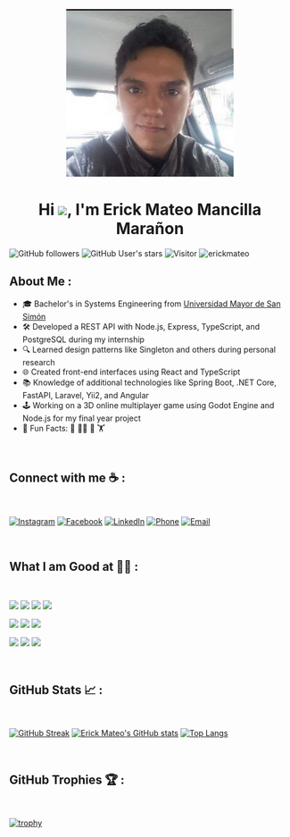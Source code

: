 <div align="center" width="50">
    <img alt="erickmateo.com" src="./mateo.jpg" width="300"/>
</div>
<h1 align="center">Hi <img src="https://media.giphy.com/media/hvRJCLFzcasrR4ia7z/giphy.gif" width="35">, I'm Erick Mateo Mancilla Marañon</h1>

![GitHub followers](https://img.shields.io/github/followers/erickmateo?style=social) ![GitHub User's stars](https://img.shields.io/github/stars/erickmateo?style=social) ![Visitor](https://visitor-badge.laobi.icu/badge?page_id=erickmateo.repoName) <img src="https://komarev.com/ghpvc/?username=erickmateo" alt="erickmateo" />

## About Me :

- 🎓 Bachelor's in Systems Engineering from [Universidad Mayor de San Simón](https://www.umss.edu.bo/)
- 🛠️ Developed a REST API with Node.js, Express, TypeScript, and PostgreSQL during my internship
- 🔍 Learned design patterns like Singleton and others during personal research
- 🌐 Created front-end interfaces using React and TypeScript
- 📚 Knowledge of additional technologies like Spring Boot, .NET Core, FastAPI, Laravel, Yii2, and Angular
- 🕹️ Working on a 3D online multiplayer game using Godot Engine and Node.js for my final year project
- 🌟 Fun Facts: 🍕 🕺🏻 🎥 🏋️

<br>

## Connect with me ☕ :

<br>

[![Instagram](https://img.icons8.com/fluency/48/000000/instagram-new.png)](https://www.instagram.com/mancillamaranon?igsh=Ym85b2dob2liZGl2) [![Facebook](https://img.icons8.com/fluency/48/000000/facebook.png)](https://www.facebook.com/share/HPmCu2Whxm1gcUdu/?mibextid=qi2Omg) [![LinkedIn](https://img.icons8.com/fluency/48/000000/linkedin.png)](https://www.linkedin.com/in/erick-mateo-mancilla-marañon) [![Phone](https://img.icons8.com/fluency/48/000000/phone-disconnected.png)](tel:+59161621982) [![Email](https://img.icons8.com/fluency/48/000000/apple-mail.png)](mailto:matro0646@gmail.com)

<br>

## What I am Good at 🧑‍💻 :

<br>

<img src="https://img.icons8.com/color/48/000000/html-5--v1.png"/> <img src="https://img.icons8.com/color/48/000000/css3.png"/> <img src="https://img.icons8.com/color/48/000000/javascript--v1.png"/> <img src="https://img.icons8.com/office/48/000000/react.png"/> 

<img src="https://img.icons8.com/color/48/000000/nodejs.png"/> <img src="https://img.icons8.com/color/48/000000/typescript.png"/> <img src="https://img.icons8.com/color/48/000000/postgreesql.png"/>

<img src="https://img.icons8.com/color/48/000000/npm.png"/> <img src="https://img.icons8.com/color/48/000000/github.png"/> <img src="https://img.icons8.com/color/48/000000/gitlab.png"/>

<br>

## GitHub Stats 📈 :

<br>

[![GitHub Streak](https://github-readme-streak-stats.herokuapp.com?user=erickmateo&theme=algolia&date_format=M%20j%5B%2C%20Y%5D)](https://git.io/streak-stats) [![Erick Mateo's GitHub stats](https://github-readme-stats.vercel.app/api?username=erickmateo&theme=algolia)](https://github.com/erickmateo/github-readme-stats) [![Top Langs](https://github-readme-stats.vercel.app/api/top-langs/?username=erickmateo&theme=algolia)](https://github.com/erickmateo/github-readme-stats)

<br>

## GitHub Trophies 🏆 :

<br>

[![trophy](https://github-profile-trophy.vercel.app/?username=erickmateo&theme=onedark)](https://github.com/ryo-ma/github-profile-trophy)

<br>
